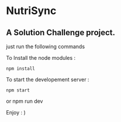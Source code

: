 # NutriSync

## A Solution Challenge project.

just run the following commands

To Install the node modules :

    npm install
    
To start the developement server :

    npm start

or 
    npm run dev

Enjoy : )

